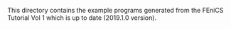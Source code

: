This directory contains the example programs generated from the FEniCS Tutorial Vol 1 which is up to date (2019.1.0 version).
